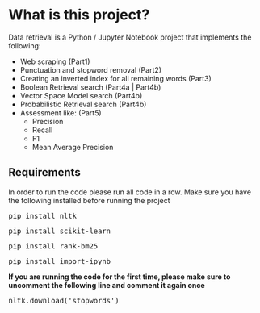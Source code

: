 # What is this project?
Data retrieval is a Python / Jupyter Notebook project that implements the following:
- Web scraping (Part1)
- Punctuation and stopword removal (Part2)
- Creating an inverted index for all remaining words (Part3)
- Boolean Retrieval search (Part4a | Part4b)
- Vector Space Model search (Part4b)
- Probabilistic Retrieval search (Part4b)
- Assessment like: (Part5)
  - Precision
  - Recall
  - F1
  - Mean Average Precision
  
## Requirements
In order to run the code please run all code in a row.
Make sure you have the following installed before running the project

<pre>
pip install nltk
</pre>
<pre>
pip install scikit-learn
</pre>
<pre>
pip install rank-bm25
</pre>
<pre>
pip install import-ipynb
</pre>

**If you are running the code for the first time, please make sure to uncomment the following line and comment it again once**
<pre>
nltk.download('stopwords')
</pre>
